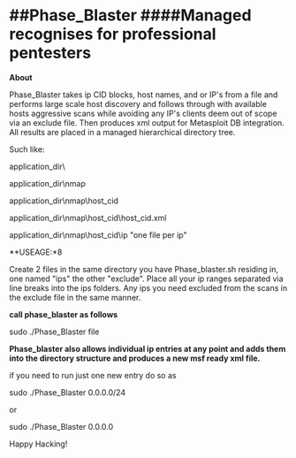 ##Phase_Blaster
####Managed recognises for professional pentesters
=============

**About**

Phase_Blaster takes ip CID blocks, host names, and or IP's from a file and performs large scale host discovery and follows through with available hosts aggressive scans while avoiding any IP's clients deem out of scope via an exclude file. Then produces xml output for Metasploit DB integration. All results are placed in a managed hierarchical directory tree.

Such like:

application_dir\

application_dir\nmap

application_dir\nmap\host_cid

application_dir\nmap\host_cid\host_cid.xml

application_dir\nmap\host_cid\ip "one file per ip"

**USEAGE:*8

Create 2 files in the same directory you have Phase_blaster.sh residing in, one named "ips" the other "exclude". Place all your ip ranges separated via line breaks into the ips folders. Any ips you need excluded from the scans in the exclude file in the same manner.

**call phase_blaster as follows**

sudo ./Phase_Blaster file

**Phase_blaster also allows individual ip entries at any point and adds them into the directory structure and produces a new msf ready xml file.**

if you need to run just one new entry do so as

sudo ./Phase_Blaster 0.0.0.0/24

or

sudo ./Phase_Blaster 0.0.0.0

Happy Hacking!
